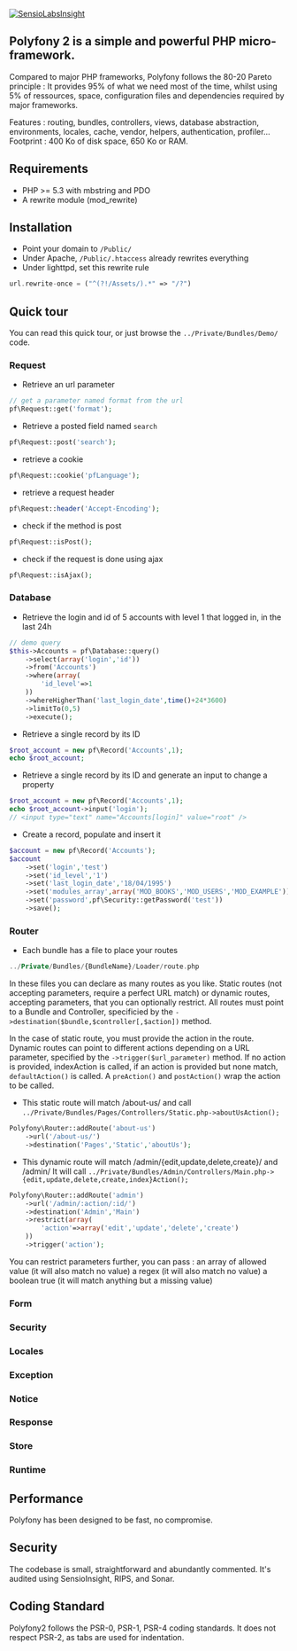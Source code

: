 [![SensioLabsInsight](https://insight.sensiolabs.com/projects/713fa5be-b3d6-4a10-b544-90ef45580ec0/big.png)](https://insight.sensiolabs.com/projects/713fa5be-b3d6-4a10-b544-90ef45580ec0)

## Polyfony 2 is a simple and powerful PHP micro-framework.

Compared to major PHP frameworks, Polyfony follows the 80-20 Pareto principle :
It provides 95% of what we need most of the time, whilst using 5% of ressources, space, configuration files and dependencies required by major frameworks.

Features : routing, bundles, controllers, views, database abstraction, environments, locales, cache, vendor, helpers, authentication, profiler…
Footprint : 400 Ko of disk space, 650 Ko or RAM.


## Requirements
* PHP >= 5.3 with mbstring and PDO
* A rewrite module (mod_rewrite)

## Installation
* Point your domain to `/Public/`
* Under Apache, `/Public/.htaccess` already rewrites everything
* Under lighttpd, set this rewrite rule
```php
url.rewrite-once = ("^(?!/Assets/).*" => "/?")
```

## Quick tour
You can read this quick tour, or just browse the `../Private/Bundles/Demo/` code.


### Request
* Retrieve an url parameter
```php
// get a parameter named format from the url
pf\Request::get('format');
```

* Retrieve a posted field named `search`
```php
pf\Request::post('search');
```

* retrieve a cookie
```php
pf\Request::cookie('pfLanguage');
```

* retrieve a request header
```php
pf\Request::header('Accept-Encoding');
```

* check if the method is post
```php
pf\Request::isPost();
```

* check if the request is done using ajax
```php
pf\Request::isAjax();
```


### Database

* Retrieve the login and id of 5 accounts with level 1 that logged in, in the last 24h
```php
// demo query
$this->Accounts = pf\Database::query()
	->select(array('login','id'))
	->from('Accounts')
	->where(array(
		'id_level'=>1
	))
	->whereHigherThan('last_login_date',time()+24*3600)
	->limitTo(0,5)
	->execute();
```

* Retrieve a single record by its ID
```php
$root_account = new pf\Record('Accounts',1);
echo $root_account;
```

* Retrieve a single record by its ID and generate an input to change a property
```php
$root_account = new pf\Record('Accounts',1);
echo $root_account->input('login');
// <input type="text" name="Accounts[login]" value="root" />
```

* Create a record, populate and insert it
```php
$account = new pf\Record('Accounts');
$account
	->set('login','test')
	->set('id_level','1')
	->set('last_login_date','18/04/1995')
	->set('modules_array',array('MOD_BOOKS','MOD_USERS','MOD_EXAMPLE'))
	->set('password',pf\Security::getPassword('test'))
	->save();
```

### Router

* Each bundle has a file to place your routes
```php
../Private/Bundles/{BundleName}/Loader/route.php
```

In these files you can declare as many routes as you like. 
Static routes (not accepting parameters, require a perfect URL match) or dynamic routes, accepting parameters, that you can optionally restrict.
All routes must point to a Bundle and Controller, specificied by the `->destination($bundle,$controller[,$action])` method.

In the case of static route, you must provide the action in the route.
Dynamic routes can point to different actions depending on a URL parameter, specified by the `->trigger($url_parameter)` method.
If no action is provided, indexAction is called, if an action is provided but none match, `defaultAction()` is called.
A `preAction()` and `postAction()` wrap the action to be called.

* This static route will match /about-us/ and call `../Private/Bundles/Pages/Controllers/Static.php->aboutUsAction();`

```php
Polyfony\Router::addRoute('about-us')
	->url('/about-us/')
	->destination('Pages','Static','aboutUs');
```

* This dynamic route will match /admin/{edit,update,delete,create}/ and /admin/
It will call `../Private/Bundles/Admin/Controllers/Main.php->{edit,update,delete,create,index}Action();`
```php
Polyfony\Router::addRoute('admin')
	->url('/admin/:action/:id/')
	->destination('Admin','Main')
	->restrict(array(
		'action'=>array('edit','update','delete','create')
	))
	->trigger('action');
```

You can restrict parameters further, you can pass :
an array of allowed value (it will also match no value)
a regex (it will also match no value)
a boolean true (it will match anything but a missing value)

### Form

### Security

### Locales

### Exception

### Notice

### Response

### Store

### Runtime

## Performance
Polyfony has been designed to be fast, no compromise.

## Security
The codebase is small, straightforward and abundantly commented. It's audited using SensioInsight, RIPS, and Sonar.

## Coding Standard
Polyfony2 follows the PSR-0, PSR-1, PSR-4 coding standards. It does not respect PSR-2, as tabs are used for indentation.
